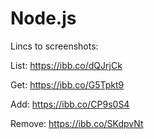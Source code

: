 # Node.js
Lincs to screenshots:

List:
https://ibb.co/dQJrjCk

Get:
https://ibb.co/G5Tpkt9

Add:
https://ibb.co/CP9s0S4

Remove:
https://ibb.co/SKdpvNt
